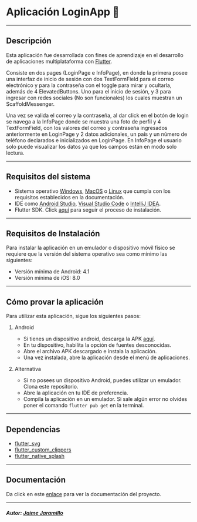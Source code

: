 # Aplicación LoginApp 📱

---

## Descripción

Esta aplicación fue desarrollada con fines de aprendizaje en el desarrollo de aplicaciones multiplataforma con [Flutter](https://flutter.dev/).

Consiste en dos pages (LoginPage e InfoPage), en donde la primera posee una interfaz de inicio de sesión con dos TextFormField para el correo electrónico y para la contraseña con el toggle para mirar y ocultarla, además de 4 ElevatedButtons. Uno para el inicio de sesión, y 3 para ingresar con redes sociales (No son funcionales) los cuales muestran un ScaffoldMessenger.

Una vez se valida el correo y la contraseña, al dar click en el botón de login se navega a la InfoPage donde se muestra una foto de perfil y 4 TextFormField, con los valores del correo y contraseña ingresados anteriormente en LoginPage y 2 datos adicionales, un país y un número de teléfono declarados e inicializados en LoginPage. En InfoPage el usuario solo puede visualizar los datos ya que los campos están en modo solo lectura.

---

## Requisitos del sistema

- Sistema operativo [Windows](https://docs.flutter.dev/get-started/install/windows), [MacOS](https://docs.flutter.dev/get-started/install/macos) o [Linux](https://docs.flutter.dev/get-started/install/linux) que cumpla con los requisitos establecidos en la documentación.
- IDE como [Android Studio](https://developer.android.com/studio), [Visual Studio Code](https://code.visualstudio.com/) o [IntelliJ IDEA](https://www.jetbrains.com/es-es/idea/).
- Flutter SDK. Click [aquí](https://docs.flutter.dev/get-started/install) para seguir el proceso de instalación.

---

## Requisitos de Instalación

Para instalar la aplicación en un emulador o dispositivo móvil físico se requiere que la versión del sistema operativo sea como mínimo las siguientes:

- Versión mínima de Android: 4.1
- Versión mínima de iOS: 8.0

---

## Cómo provar la aplicación

Para utilizar esta aplicación, sigue los siguientes pasos:

1. Android

   - Si tienes un dispositivo android, descarga la APK [aquí](https://drive.google.com/file/d/12Vw4JjiXp1jVtINzn3jJ6wuY3migToDg/view?usp=share_link).
   - En tu dispositivo, habilita la opción de fuentes desconocidas.
   - Abre el archivo APK descargado e instala la aplicación.
   - Una vez instalada, abre la aplicación desde el menú de aplicaciones.

2. Alternativa
   - Si no posees un dispositivo Android, puedes utilizar un emulador. Clona este repositorio.
   - Abre la aplicación en tu IDE de preferencia.
   - Compila la aplicación en un emulador. Si sale algún error no olvides poner el comando `flutter pub get` en la terminal.

---

## Dependencias

- [flutter_svg](https://pub.dev/packages/flutter_svg)
- [flutter_custom_clippers](https://pub.dev/packages/flutter_custom_clippers)
- [flutter_native_splash](https://pub.dev/packages/flutter_native_splash)

---

## Documentación

Da click en este [enlace](https://drive.google.com/file/d/1cbcmoPDMhnLjHKOeLoM4Sb0tWM7ytRWM/view?usp=share_link) para ver la documentación del proyecto.

---

##### Autor: [Jaime Jaramillo](https://github.com/Jaime90987)
